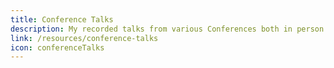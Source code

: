 ```yaml
---
title: Conference Talks
description: My recorded talks from various Conferences both in person and virtual
link: /resources/conference-talks
icon: conferenceTalks
---
```

